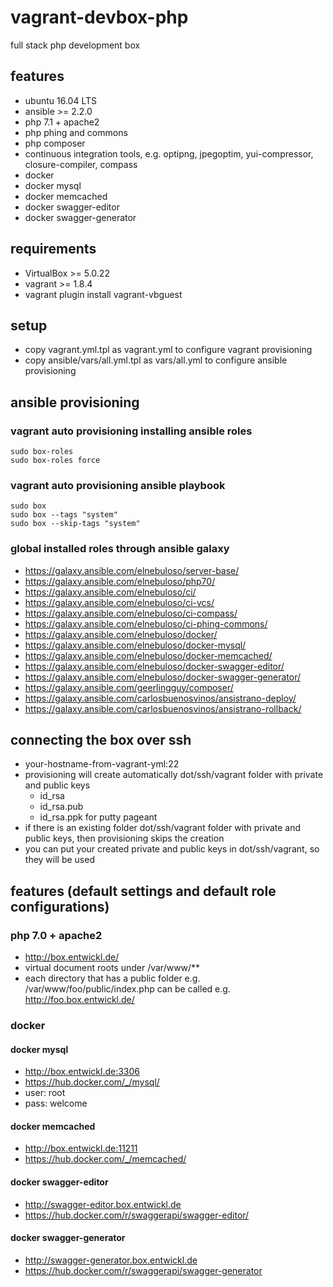 # vagrant-devbox-php

full stack php development box

## features

- ubuntu 16.04 LTS
- ansible >= 2.2.0
- php 7.1 + apache2
- php phing and commons
- php composer
- continuous integration tools, e.g. optipng, jpegoptim, yui-compressor, closure-compiler, compass
- docker
- docker mysql
- docker memcached
- docker swagger-editor
- docker swagger-generator

## requirements

- VirtualBox >= 5.0.22
- vagrant >= 1.8.4
- vagrant plugin install vagrant-vbguest

## setup

- copy vagrant.yml.tpl as vagrant.yml to configure vagrant provisioning
- copy ansible/vars/all.yml.tpl as vars/all.yml to configure ansible provisioning

## ansible provisioning

### vagrant auto provisioning installing ansible roles

```
sudo box-roles
sudo box-roles force
```

### vagrant auto provisioning ansible playbook 

```
sudo box
sudo box --tags "system"
sudo box --skip-tags "system"
```

### global installed roles through ansible galaxy

- https://galaxy.ansible.com/elnebuloso/server-base/
- https://galaxy.ansible.com/elnebuloso/php70/
- https://galaxy.ansible.com/elnebuloso/ci/
- https://galaxy.ansible.com/elnebuloso/ci-vcs/
- https://galaxy.ansible.com/elnebuloso/ci-compass/
- https://galaxy.ansible.com/elnebuloso/ci-phing-commons/
- https://galaxy.ansible.com/elnebuloso/docker/
- https://galaxy.ansible.com/elnebuloso/docker-mysql/
- https://galaxy.ansible.com/elnebuloso/docker-memcached/
- https://galaxy.ansible.com/elnebuloso/docker-swagger-editor/
- https://galaxy.ansible.com/elnebuloso/docker-swagger-generator/
- https://galaxy.ansible.com/geerlingguy/composer/
- https://galaxy.ansible.com/carlosbuenosvinos/ansistrano-deploy/
- https://galaxy.ansible.com/carlosbuenosvinos/ansistrano-rollback/

## connecting the box over ssh

- your-hostname-from-vagrant-yml:22
- provisioning will create automatically dot/ssh/vagrant folder with private and public keys
  - id_rsa
  - id_rsa.pub
  - id_rsa.ppk for putty pageant
- if there is an existing folder dot/ssh/vagrant folder with private and public keys, then provisioning skips the creation
- you can put your created private and public keys in dot/ssh/vagrant, so they will be used

## features (default settings and default role configurations)

### php 7.0 + apache2

- http://box.entwickl.de/
- virtual document roots under /var/www/**
- each directory that has a public folder e.g. /var/www/foo/public/index.php can be called e.g. http://foo.box.entwickl.de/

### docker

#### docker mysql

- http://box.entwickl.de:3306
- https://hub.docker.com/_/mysql/
- user: root
- pass: welcome

#### docker memcached

- http://box.entwickl.de:11211
- https://hub.docker.com/_/memcached/

#### docker swagger-editor

- http://swagger-editor.box.entwickl.de
- https://hub.docker.com/r/swaggerapi/swagger-editor/

#### docker swagger-generator

- http://swagger-generator.box.entwickl.de
- https://hub.docker.com/r/swaggerapi/swagger-generator